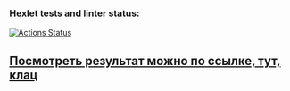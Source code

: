 ### Hexlet tests and linter status:
[![Actions Status](https://github.com/qffo/python-project-83/actions/workflows/hexlet-check.yml/badge.svg)](https://github.com/qffo/python-project-83/actions)




<h2><a href="https://python-project-83-viktor.onrender.com/">Посмотреть результат можно по ссылке, тут, клац</a></h2>